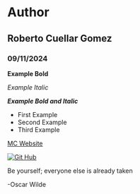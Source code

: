 # Author
## Roberto Cuellar Gomez
### 09/11/2024  
**Example Bold**

*Example Italic*

***Example Bold and Italic***

- First Example
- Second Example
- Third Example


[MC Website](https://www.montgomerycollege.edu/)

[![Git Hub](https://github.com/user-attachments/assets/5f680feb-6170-4da9-b414-ab984c55f8b3)](https://github.com/RobertVCG)

Be yourself; everyone else is already taken

-Oscar Wilde
